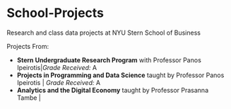 # School-Projects
Research and class data projects at NYU Stern School of Business

Projects From:
- <b>Stern Undergraduate Research Program</b> with Professor Panos Ipeirotis|<i>Grade Received:</i> A
- <b>Projects in Programming and Data Science</b> taught by Professor Panos Ipeirotis | <i>Grade Received:</i> A
- <b>Analytics and the Digital Economy</b> taught by Professor Prasanna Tambe |
